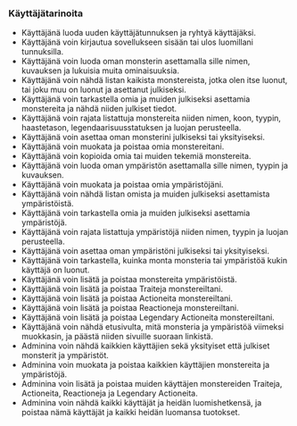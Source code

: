 ### Käyttäjätarinoita

* Käyttäjänä luoda uuden käyttäjätunnuksen ja ryhtyä käyttäjäksi.
* Käyttäjänä voin kirjautua sovellukseen sisään tai ulos luomillani tunnuksilla.
* Käyttäjänä voin luoda oman monsterin asettamalla sille nimen, kuvauksen ja lukuisia muita ominaisuuksia.
* Käyttäjänä voin nähdä listan kaikista monstereista, jotka olen itse luonut, tai joku muu on luonut ja asettanut julkiseksi.
* Käyttäjänä voin tarkastella omia ja muiden julkiseksi asettamia monstereita ja nähdä niiden julkiset tiedot.
* Käyttäjänä voin rajata listattuja monstereita niiden nimen, koon, tyypin, haastetason, legendaarisuusstatuksen ja luojan perusteella.
* Käyttäjänä voin asettaa oman monsterini julkiseksi tai yksityiseksi.
* Käyttäjänä voin muokata ja poistaa omia monstereitani.
* Käyttäjänä voin kopioida omia tai muiden tekemiä monstereita.
* Käyttäjänä voin luoda oman ympäristön asettamalla sille nimen, tyypin ja kuvauksen.
* Käyttäjänä voin muokata ja poistaa omia ympäristöjäni.
* Käyttäjänä voin nähdä listan omista ja muiden julkiseksi asettamista ympäristöistä.
* Käyttäjänä voin tarkastella omia ja muiden julkiseksi asettamia ympäristöjä.
* Käyttäjänä voin rajata listattuja ympäristöjä niiden nimen, tyypin ja luojan perusteella.
* Käyttäjänä voin asettaa oman ympäristöni julkiseksi tai yksityiseksi.
* Käyttäjänä voin tarkastella, kuinka monta monsteria tai ympäristöä kukin käyttäjä on luonut.
* Käyttäjänä voin lisätä ja poistaa monstereita ympäristöistä.
* Käyttäjänä voin lisätä ja poistaa Traiteja monstereiltani.
* Käyttäjänä voin lisätä ja poistaa Actioneita monstereiltani.
* Käyttäjänä voin lisätä ja poistaa Reactioneja monstereiltani.
* Käyttäjänä voin lisätä ja poistaa Legendary Actioneita monstereiltani.
* Käyttäjänä voin nähdä etusivulta, mitä monsteria ja ympäristöä viimeksi muokkasin, ja päästä niiden sivuille suoraan linkistä.
* Adminina voin nähdä kaikkien käyttäjien sekä yksityiset että julkiset monsterit ja ympäristöt.
* Adminina voin muokata ja poistaa kaikkien käyttäjien monstereita ja ympäristöjä.
* Adminina voin lisätä ja poistaa muiden käyttäjen monstereiden Traiteja, Actioneita, Reactioneja ja Legendary Actioneita.
* Adminina voin nähdä kaikki käyttäjät ja heidän luomishetkensä, ja poistaa nämä käyttäjät ja kaikki heidän luomansa tuotokset. 

